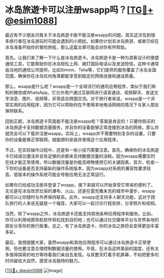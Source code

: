 # 冰岛旅遊卡可以注册wsapp吗？[[TG💪+ @esim1088](https://t.me/s/esim1088)]

最近有不少朋友问我关于冰岛旅遊卡能不能注册wsapp的问题，其实这涉及到很多旅行者在冰岛游玩时可能会遇到的小困扰。如果你计划去冰岛旅游，或者已经在冰岛准备开始你的冒险旅程，那么这篇文章可能会对你有所帮助。

首先，让我们来了解一下什么是冰岛旅遊卡。冰岛旅遊卡是一种为游客设计的便捷通信工具，它能帮助你在冰岛轻松上网、拨打国际电话以及发送短信。这种卡通常由当地的通信公司提供，比如Siminn、Telia等，它们提供的服务覆盖了冰岛全国范围，确保你在冰岛任何角落都能享受到稳定的网络连接和通话质量。

那么，wsapp是什么呢？wsapp是一个全球流行的通讯应用程序，类似于我们熟知的微信或WhatsApp。它允许用户通过互联网进行语音通话、视频聊天、发送文字消息、图片、视频等，非常适合跨国交流。对于旅行者来说，wsapp是一个非常实用的应用程序，因为它可以帮助你在不使用本地电话网络的情况下与家人朋友保持联系。

回到正题，冰岛旅遊卡究竟能不能注册wsapp呢？答案是肯定的！只要你购买的冰岛旅遊卡支持数据流量服务，并且你的设备能够正常连接到冰岛的网络，那么你就完全可以下载并注册wsapp。实际上，wsapp并不需要特别复杂的设置，只要你的设备能够正常联网，就能顺利安装并使用这个应用程序。

不过，在实际操作过程中，还是有一些小技巧需要注意。首先，确保你的冰岛旅遊卡已经成功激活并且有足够的余额来支持数据流量的消耗。因为wsapp需要实时在线才能正常使用，所以数据流量是你能否顺畅使用它的关键因素。其次，检查一下你的设备是否支持最新的操作系统版本，因为wsapp对系统的兼容性要求较高，低版本的操作系统可能会导致应用无法正常运行。

如果你已经成功注册并登录了wsapp，接下来就可以开始享受它带来的便利了。无论是在冰岛欣赏壮丽的瀑布、火山，还是在雷克雅未克的城市中漫步，wsapp都可以让你随时与外界保持联系。此外，wsapp还支持多人聊天功能，这对于团队旅行的人来说无疑是一个福音，大家可以一起讨论行程安排，分享照片和视频。

当然，除了wsapp之外，冰岛旅遊卡还能支持其他各种应用程序和服务。比如，你可以利用地图导航软件轻松找到目的地；也可以通过社交媒体平台与世界各地的朋友分享你的旅行故事。总之，有了冰岛旅遊卡，你的冰岛之旅将会变得更加丰富多彩。

最后，我想提醒大家，虽然wsapp和其他应用程序可以通过冰岛旅遊卡正常使用，但也要注意合理控制数据流量的使用。毕竟，在冰岛这样美丽的国度，还有太多值得探索的地方等待着我们亲自去发现。与其整天盯着手机屏幕，不如把更多的时间留给大自然，感受冰岛独特的魅力。

[[TG💪+ @esim1088](https://t.me/s/esim1088) ![Image](https://i.postimg.cc/4NQfJmqS/Snipaste-2025-05-13-00-14-12.png)]